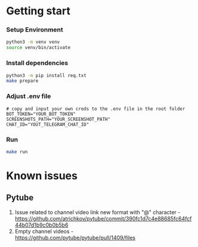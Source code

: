 # Getting start
### Setup Environment
```bash
python3 -m venv venv
source venv/bin/activate
```
### Install dependencies 
```bash
python3 -m pip install req.txt
make prepare
```
### Adjust .env file
```
# copy and input your own creds to the .env file in the root folder
BOT_TOKEN="YOUR_BOT_TOKEN"
SCREENSHOTS_PATH="YOUR_SCREENSHOT_PATH"
CHAT_ID="YOUT_TELEGRAM_CHAT_ID"
```
### Run
```bash
make run
```

# Known issues
## Pytube
1. Issue related to channel video link new format with "@" character - https://github.com/atrichkov/pytube/commit/390fc1d7c4e88685fc64fcf44b07d1b9c0b0b5b6
2. Empty channel videos - https://github.com/pytube/pytube/pull/1409/files
